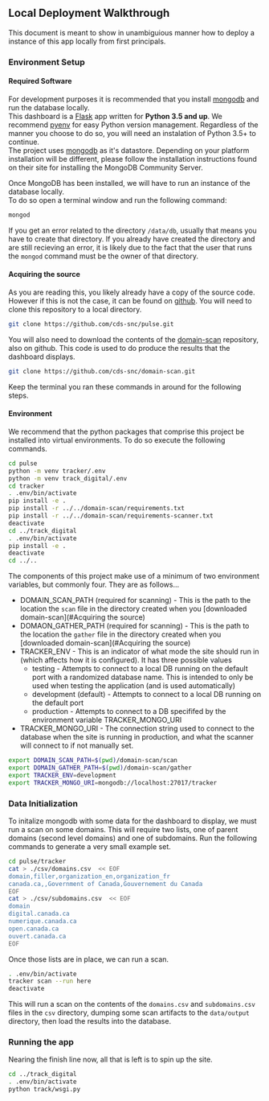 ## Local Deployment Walkthrough

This document is meant to show in unambiguious manner how to deploy a instance of this app locally from first principals.

### Environment Setup

#### Required Software

For development purposes it is recommended that you install [mongodb](https://www.mongodb.com/) and run the database locally.  
This dashboard is a [Flask](http://flask.pocoo.org/) app written for **Python 3.5 and up**. We recommend [pyenv](https://github.com/pyenv/pyenv) for easy Python version management. Regardless of the manner you choose to do so, you will need an instalation of Python 3.5+ to continue.  
The project uses [mongodb](https://www.mongodb.com/) as it's datastore. Depending on your platform installation will be different, please follow the installation instructions found on their site for installing the MongoDB Community Server.

Once MongoDB has been installed, we will have to run an instance of the database locally.  
To do so open a terminal window and run the following command:
```bash
mongod
```

If you get an error related to the directory `/data/db`, usually that means you have to create that directory. If you already have created the directory and are still recieving an error, it is likely due to the fact that the user that runs the `mongod` command must be the owner of that directory.


#### Acquiring the source

As you are reading this, you likely already have a copy of the source code. However if this is not the case, it can be found on [github](https://github.com/cds-snc/pulse). You will need to clone this repository to a local directory.
```bash
git clone https://github.com/cds-snc/pulse.git
```

You will also need to download the contents of the [domain-scan](https://github.com/cds-snc/domain-scan) repository, also on github. This code is used to do produce the results that the dashboard displays.
```bash
git clone https://github.com/cds-snc/domain-scan.git
```

Keep the terminal you ran these commands in around for the following steps.

#### Environment

We recommend that the python packages that comprise this project be installed into virtual environments. To do so execute the following commands.
```bash
cd pulse
python -m venv tracker/.env
python -m venv track_digital/.env
cd tracker
. .env/bin/activate
pip install -e .
pip install -r ../../domain-scan/requirements.txt
pip install -r ../../domain-scan/requirements-scanner.txt
deactivate
cd ../track_digital
. .env/bin/activate
pip install -e .
deactivate
cd ../..
```

The components of this project make use of a minimum of two environment variables, but commonly four. They are as follows...  
* DOMAIN_SCAN_PATH (required for scanning) - This is the path to the location the `scan` file in the directory created when you [downloaded domain-scan](#Acquiring the source)
* DOMAON_GATHER_PATH (required for scanning) - This is the path to the location the `gather` file in the directory created when you [downloaded domain-scan](#Acquiring the source)
* TRACKER_ENV - This is an indicator of what mode the site should run in (which affects how it is configured). It has three possible values
  * testing - Attempts to connect to a local DB running on the default port with a randomized database name. This is intended to only be used when testing the application (and is used automatically)
  * development (default) - Attempts to connect to a local DB running on the default port
  * production - Attempts to connect to a DB specififed by the environment variable TRACKER_MONGO_URI
* TRACKER_MONGO_URI - The connection string used to connect to the database when the site is running in production, and what the scanner will connect to if not manually set.

```bash
export DOMAIN_SCAN_PATH=$(pwd)/domain-scan/scan
export DOMAIN_GATHER_PATH=$(pwd)/domain-scan/gather
export TRACKER_ENV=development
export TRACKER_MONGO_URI=mongodb://localhost:27017/tracker
```

### Data Initialization

To initalize mongodb with some data for the dashboard to display, we must run a scan on some domains. This will require two lists, one of parent domains (second level domains) and one of subdomains. Run the following commands to generate a very small example set.
```bash
cd pulse/tracker
cat > ./csv/domains.csv  << EOF
domain,filler,organization_en,organization_fr
canada.ca,,Government of Canada,Gouvernement du Canada
EOF
cat > ./csv/subdomains.csv  << EOF
domain
digital.canada.ca
numerique.canada.ca
open.canada.ca
ouvert.canada.ca
EOF
```

Once those lists are in place, we can run a scan.
```bash
. .env/bin/activate
tracker scan --run here
deactivate
```
This will run a scan on the contents of the `domains.csv` and `subdomains.csv` files in the `csv` directory, dumping some scan artifacts to the `data/output` directory, then load the results into the database.

### Running the app

Nearing the finish line now, all that is left is to spin up the site.
```bash
cd ../track_digital
. .env/bin/activate
python track/wsgi.py
```
